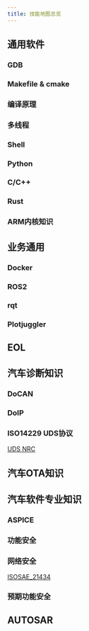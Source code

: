 ```yaml
---
title: 技能地图总览
---
```

## 通用软件
### GDB
### Makefile & cmake
### 编译原理
### 多线程
### Shell
### Python
### C/C++
### Rust
### ARM内核知识

## 业务通用
### Docker
### ROS2
### rqt
### Plotjuggler

## EOL
## 汽车诊断知识
### DoCAN
### DoIP
### ISO14229 UDS协议
[UDS NRC](../Autosar_CP/Diagnostic/UDS%20NRC.md)

## 汽车OTA知识
## 汽车软件专业知识
### ASPICE
### 功能安全

### 网络安全
[ISOSAE_21434](../Safety_Topic/ISOSAE_21434.md)

### 预期功能安全
## AUTOSAR




